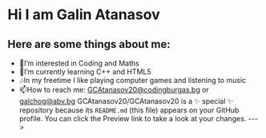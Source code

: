 # Hi I am Galin Atanasov
## Here are some things about me:
* 👀I’m interested in Coding and Maths
* 🌱I’m currently learning C++ and HTML5
* 🎶In my freetime I like playing computer games and listening to music
* 📫How to reach me: GCAtanasov20@codingburgas.bg or galchog@abv.bg
GCAtanasov20/GCAtanasov20 is a ✨ special ✨ repository because its `README.md` (this file) appears on your GitHub profile.
You can click the Preview link to take a look at your changes.
--->
